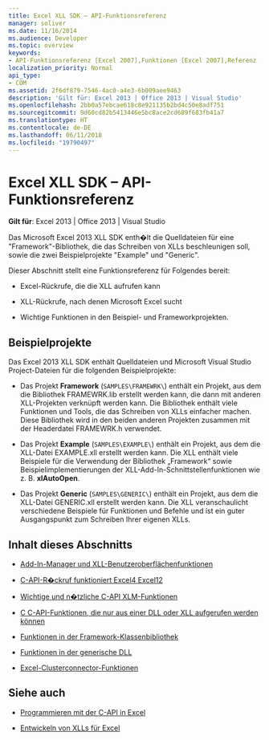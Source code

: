 ```yaml
---
title: Excel XLL SDK – API-Funktionsreferenz
manager: soliver
ms.date: 11/16/2014
ms.audience: Developer
ms.topic: overview
keywords:
- API-Funktionsreferenz [Excel 2007],Funktionen [Excel 2007],Referenz [Excel 2007],Excel 2007 XLL Software Development Kit, Referenz
localization_priority: Normal
api_type:
- COM
ms.assetid: 2f6df879-7546-4ac0-a4e3-6b009aee9463
description: 'Gilt für: Excel 2013 | Office 2013 | Visual Studio'
ms.openlocfilehash: 2bb0a57ebcae618c8e921135b2bd4c50e8adf751
ms.sourcegitcommit: 9d60cd82b5413446e5bc8ace2cd689f683fb41a7
ms.translationtype: HT
ms.contentlocale: de-DE
ms.lasthandoff: 06/11/2018
ms.locfileid: "19790497"
---
```

# <a name="excel-xll-sdk-api-function-reference"></a>Excel XLL SDK – API-Funktionsreferenz

**Gilt für**: Excel 2013 | Office 2013 | Visual Studio 
  
Das Microsoft Excel 2013 XLL SDK enth�lt die Quelldateien für eine "Framework"-Bibliothek, die das Schreiben von XLLs beschleunigen soll, sowie die zwei Beispielprojekte "Example" und "Generic". 
  
Dieser Abschnitt stellt eine Funktionsreferenz für Folgendes bereit:
  
- Excel-Rückrufe, die die XLL aufrufen kann
    
- XLL-Rückrufe, nach denen Microsoft Excel sucht
    
- Wichtige Funktionen in den Beispiel- und Frameworkprojekten.
    
## <a name="sample-projects"></a>Beispielprojekte

Das Excel 2013 XLL SDK enthält Quelldateien und Microsoft Visual Studio Project-Dateien für die folgenden Beispielprojekte:
  
- Das Projekt **Framework** (`SAMPLES\FRAMEWRK\`) enthält ein Projekt, aus dem die Bibliothek FRAMEWRK.lib erstellt werden kann, die dann mit anderen XLL-Projekten verknüpft werden kann. Die Bibliothek enthält viele Funktionen und Tools, die das Schreiben von XLLs einfacher machen. Diese Bibliothek wird in den beiden anderen Projekten zusammen mit der Headerdatei FRAMEWRK.h verwendet.
    
- Das Projekt **Example** (`SAMPLES\EXAMPLE\`) enthält ein Projekt, aus dem die XLL-Datei EXAMPLE.xll erstellt werden kann. Die XLL enthält viele Beispiele für die Verwendung der Bibliothek „Framework“ sowie Beispielimplementierungen der XLL-Add-In-Schnittstellenfunktionen wie z. B. **xlAutoOpen**.
    
- Das Projekt **Generic** (`SAMPLES\GENERIC\`) enthält ein Projekt, aus dem die XLL-Datei GENERIC.xll erstellt werden kann. Die XLL veranschaulicht verschiedene Beispiele für Funktionen und Befehle und ist ein guter Ausgangspunkt zum Schreiben Ihrer eigenen XLLs.
    
## <a name="in-this-section"></a>Inhalt dieses Abschnitts

- [Add-In-Manager und XLL-Benutzeroberflächenfunktionen](add-in-manager-and-xll-interface-functions.md)
  
- [C-API-R�ckruf funktioniert Excel4 Excel12](c-api-callback-functions-excel4-excel12.md)
  
- [Wichtige und n�tzliche C-API XLM-Funktionen](essential-and-useful-c-api-xlm-functions.md)
  
- [C C-API-Funktionen, die nur aus einer DLL oder XLL aufgerufen werden können](c-api-functions-that-can-be-called-only-from-a-dll-or-xll.md)
  
- [Funktionen in der Framework-Klassenbibliothek](functions-in-the-framework-library.md)
  
- [Funktionen in der generische DLL](functions-in-the-generic-dll.md)
  
- [Excel-Clusterconnector-Funktionen](excel-cluster-connector-functions.md)
  
## <a name="see-also"></a>Siehe auch

- [Programmieren mit der C-API in Excel](programming-with-the-c-api-in-excel.md)
  
- [Entwickeln von XLLs für Excel](developing-excel-xlls.md)

